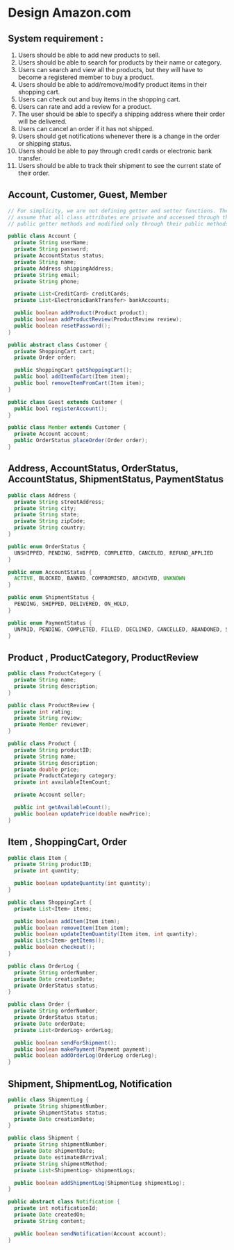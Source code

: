 # Design Amazon.com

## System requirement :

1. Users should be able to add new products to sell.
2. Users should be able to search for products by their name or category.
3. Users can search and view all the products, but they will have to become a registered member to buy a product.
4. Users should be able to add/remove/modify product items in their shopping cart.
5. Users can check out and buy items in the shopping cart.
6. Users can rate and add a review for a product.
7. The user should be able to specify a shipping address where their order will be delivered.
8. Users can cancel an order if it has not shipped.
9. Users should get notifications whenever there is a change in the order or shipping status.
10. Users should be able to pay through credit cards or electronic bank transfer.
11. Users should be able to track their shipment to see the current state of their order.


## Account, Customer, Guest, Member
```java
// For simplicity, we are not defining getter and setter functions. The reader can
// assume that all class attributes are private and accessed through their respective
// public getter methods and modified only through their public methods function.

public class Account {
  private String userName;
  private String password;
  private AccountStatus status;
  private String name;
  private Address shippingAddress;
  private String email;
  private String phone;

  private List<CreditCard> creditCards;
  private List<ElectronicBankTransfer> bankAccounts;

  public boolean addProduct(Product product);
  public boolean addProductReview(ProductReview review);
  public boolean resetPassword();
}

public abstract class Customer {
  private ShoppingCart cart;
  private Order order;

  public ShoppingCart getShoppingCart();
  public bool addItemToCart(Item item);
  public bool removeItemFromCart(Item item);
}

public class Guest extends Customer {
  public bool registerAccount();
}

public class Member extends Customer {
  private Account account;
  public OrderStatus placeOrder(Order order);
}
```


## Address, AccountStatus, OrderStatus, AccountStatus, ShipmentStatus, PaymentStatus
```java
public class Address {
  private String streetAddress;
  private String city;
  private String state;
  private String zipCode;
  private String country;
}

public enum OrderStatus {
  UNSHIPPED, PENDING, SHIPPED, COMPLETED, CANCELED, REFUND_APPLIED
}

public enum AccountStatus {
  ACTIVE, BLOCKED, BANNED, COMPROMISED, ARCHIVED, UNKNOWN
}

public enum ShipmentStatus {
  PENDING, SHIPPED, DELIVERED, ON_HOLD,
}

public enum PaymentStatus {
  UNPAID, PENDING, COMPLETED, FILLED, DECLINED, CANCELLED, ABANDONED, SETTLING, SETTLED, REFUNDED
}
```

## Product , ProductCategory, ProductReview
```java
public class ProductCategory {
  private String name;
  private String description;
}

public class ProductReview {
  private int rating;
  private String review;
  private Member reviewer;
}

public class Product {
  private String productID;
  private String name;
  private String description;
  private double price;
  private ProductCategory category;
  private int availableItemCount;

  private Account seller;

  public int getAvailableCount();
  public boolean updatePrice(double newPrice);
}

```

## Item , ShoppingCart, Order
```java
public class Item {
  private String productID;
  private int quantity;

  public boolean updateQuantity(int quantity);
}

public class ShoppingCart {
  private List<Item> items;

  public boolean addItem(Item item);
  public boolean removeItem(Item item);
  public boolean updateItemQuantity(Item item, int quantity);
  public List<Item> getItems();
  public boolean checkout();
}

public class OrderLog {
  private String orderNumber;
  private Date creationDate;
  private OrderStatus status;
}

public class Order {
  private String orderNumber;
  private OrderStatus status;
  private Date orderDate;
  private List<OrderLog> orderLog;

  public boolean sendForShipment();
  public boolean makePayment(Payment payment);
  public boolean addOrderLog(OrderLog orderLog);
}
```

## Shipment, ShipmentLog, Notification
```java
public class ShipmentLog {
  private String shipmentNumber;
  private ShipmentStatus status;
  private Date creationDate;
}

public class Shipment {
  private String shipmentNumber;
  private Date shipmentDate;
  private Date estimatedArrival;
  private String shipmentMethod;
  private List<ShipmentLog> shipmentLogs;

  public boolean addShipmentLog(ShipmentLog shipmentLog);
}

public abstract class Notification {
  private int notificationId;
  private Date createdOn;
  private String content;

  public boolean sendNotification(Account account);
}

```
